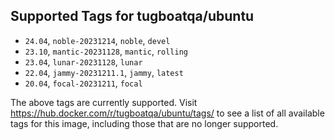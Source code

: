 ## Supported Tags for tugboatqa/ubuntu

* `24.04`, `noble-20231214`, `noble`, `devel`
* `23.10`, `mantic-20231128`, `mantic`, `rolling`
* `23.04`, `lunar-20231128`, `lunar`
* `22.04`, `jammy-20231211.1`, `jammy`, `latest`
* `20.04`, `focal-20231211`, `focal`

The above tags are currently supported. Visit https://hub.docker.com/r/tugboatqa/ubuntu/tags/ to see a list of all available tags for this image, including those that are no longer supported.
